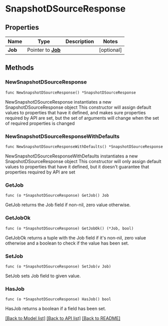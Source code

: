 # SnapshotDSourceResponse

## Properties

Name | Type | Description | Notes
------------ | ------------- | ------------- | -------------
**Job** | Pointer to [**Job**](Job.md) |  | [optional] 

## Methods

### NewSnapshotDSourceResponse

`func NewSnapshotDSourceResponse() *SnapshotDSourceResponse`

NewSnapshotDSourceResponse instantiates a new SnapshotDSourceResponse object
This constructor will assign default values to properties that have it defined,
and makes sure properties required by API are set, but the set of arguments
will change when the set of required properties is changed

### NewSnapshotDSourceResponseWithDefaults

`func NewSnapshotDSourceResponseWithDefaults() *SnapshotDSourceResponse`

NewSnapshotDSourceResponseWithDefaults instantiates a new SnapshotDSourceResponse object
This constructor will only assign default values to properties that have it defined,
but it doesn't guarantee that properties required by API are set

### GetJob

`func (o *SnapshotDSourceResponse) GetJob() Job`

GetJob returns the Job field if non-nil, zero value otherwise.

### GetJobOk

`func (o *SnapshotDSourceResponse) GetJobOk() (*Job, bool)`

GetJobOk returns a tuple with the Job field if it's non-nil, zero value otherwise
and a boolean to check if the value has been set.

### SetJob

`func (o *SnapshotDSourceResponse) SetJob(v Job)`

SetJob sets Job field to given value.

### HasJob

`func (o *SnapshotDSourceResponse) HasJob() bool`

HasJob returns a boolean if a field has been set.


[[Back to Model list]](../README.md#documentation-for-models) [[Back to API list]](../README.md#documentation-for-api-endpoints) [[Back to README]](../README.md)


